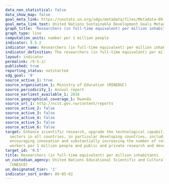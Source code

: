 ```yaml
---
data_non_statistical: false
data_show_map: false
goal_meta_link: https://unstats.un.org/sdgs/metadata/files/Metadata-09-05-02.pdf
goal_meta_link_text: United Nations Sustainable Development Goals Metadata (PDF 382 KB)
graph_title: 'Researchers (in full-time equivalent) per million inhabitants'
graph_type: line
computation_units: number per 1 million people  
indicator: 9.5.2
indicator_name: Researchers (in full-time equivalent) per million inhabitants
indicator_definition: The researchers (in full-time equivalent) per million inhabitants is a direct measure of the number of research and development workers per 1 million people.
layout: indicator
permalink: /9-5-2/
published: true
reporting_status: notstarted
sdg_goal: '9'
source_active_1: true
source_organisation_1: Ministry of Education (MINEDUC) 
source_periodicity_1: Annual report 
source_earliest_available_1: 2016
source_geographical_coverage_1: Rwanda
source_url_1: http://ncst.gov.rw/content/reports
source_active_2: false
source_active_3: false
source_active_4: false
source_active_5: false
source_active_6: false
target: Enhance scientific research, upgrade the technological capabilities of industrial
  sectors in all countries, in particular developing countries, including, by 2030,
  encouraging innovation and substantially increasing the number of research and development
  workers per 1 million people and public and private research and development spending
target_id: '9.5'
title: Researchers (in full-time equivalent) per million inhabitants
un_custodian_agency: United Nations Educational Scientific and Cultural Organization
  (UNESCO)
un_designated_tier: '1'
indicator_sort_order: 09-05-02
---
```

